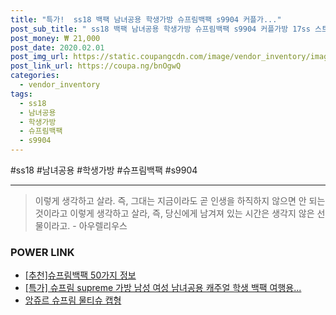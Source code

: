 ```yaml
--- 
title: "특가!  ss18 백팩 남녀공용 학생가방 슈프림백팩 s9904 커플가..." 
post_sub_title: " ss18 백팩 남녀공용 학생가방 슈프림백팩 s9904 커플가방 17ss 스트릿가방" 
post_money: ₩ 21,000 
post_date: 2020.02.01 
post_img_url: https://static.coupangcdn.com/image/vendor_inventory/images/2018/05/19/17/6/eed5cbc6-0fbd-420a-8d72-9673cb954cf3.jpg 
post_link_url: https://coupa.ng/bnOgwQ 
categories: 
  - vendor_inventory 
tags: 
  - ss18 
  - 남녀공용 
  - 학생가방 
  - 슈프림백팩 
  - s9904 
--- 
```

  #ss18 #남녀공용 #학생가방 #슈프림백팩 #s9904 
<hr> 

> 이렇게 생각하고 살라. 즉, 그대는 지금이라도 곧 인생을 하직하지 않으면 안 되는 것이라고 이렇게 생각하고 살라, 즉, 당신에게 남겨져 있는 시간은 생각지 않은 선물이라고. - 아우렐리우스 


### POWER LINK

* <a href="https://blog.naver.com/fasyy4321/221792425787" target="_blank">[추천]슈프림백팩 50가지 정보</a>
* <a href="https://blog.naver.com/an0733/221792566806" target="_blank">[특가] 슈프림 supreme 가방 남성 여성 남녀공용 캐주얼 학생 백팩 여행용...</a>
* <a href="https://blog.naver.com/sakai111/221780228186" target="_blank">앙쥬르 슈프림 물티슈 캡형</a>
